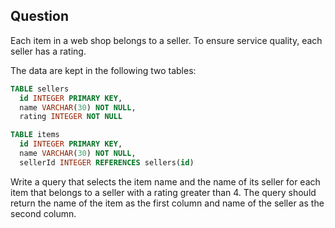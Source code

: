 ## Question
Each item in a web shop belongs to a seller. To ensure service quality, each seller has a rating.

The data are kept in the following two tables:

```sql
TABLE sellers
  id INTEGER PRIMARY KEY,
  name VARCHAR(30) NOT NULL,
  rating INTEGER NOT NULL

TABLE items
  id INTEGER PRIMARY KEY,
  name VARCHAR(30) NOT NULL,
  sellerId INTEGER REFERENCES sellers(id)
```
Write a query that selects the item name and the name of its seller for each item 
that belongs to a seller with a rating greater than 4. The query should return the 
name of the item as the first column and name of the seller as the second column.